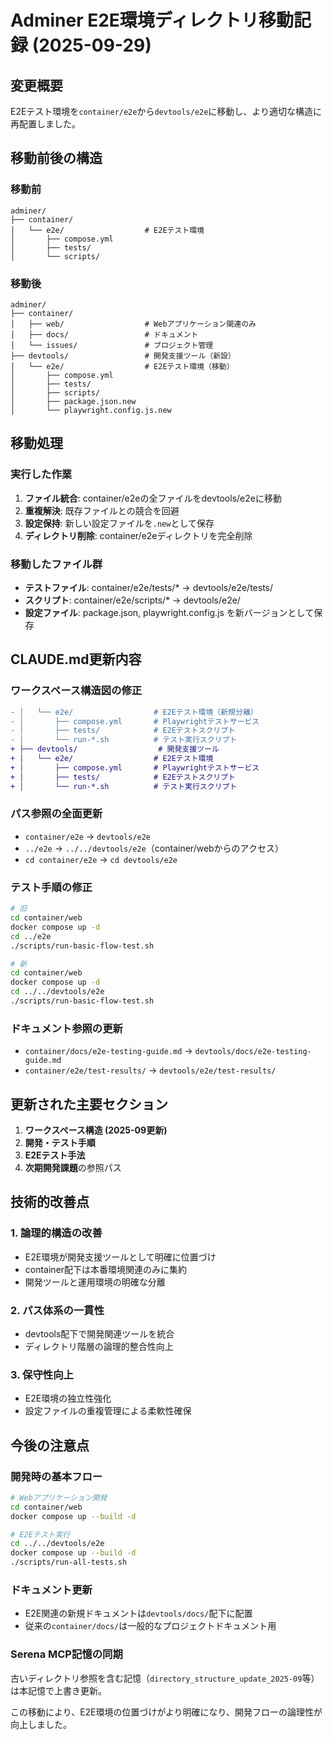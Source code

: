 # Adminer E2E環境ディレクトリ移動記録 (2025-09-29)

## 変更概要
E2Eテスト環境を`container/e2e`から`devtools/e2e`に移動し、より適切な構造に再配置しました。

## 移動前後の構造

### 移動前
```
adminer/
├── container/
│   └── e2e/                  # E2Eテスト環境
│       ├── compose.yml
│       ├── tests/
│       └── scripts/
```

### 移動後
```
adminer/
├── container/
│   ├── web/                  # Webアプリケーション関連のみ
│   ├── docs/                 # ドキュメント
│   └── issues/               # プロジェクト管理
├── devtools/                 # 開発支援ツール（新設）
│   └── e2e/                  # E2Eテスト環境（移動）
│       ├── compose.yml
│       ├── tests/
│       ├── scripts/
│       ├── package.json.new
│       └── playwright.config.js.new
```

## 移動処理

### 実行した作業
1. **ファイル統合**: container/e2eの全ファイルをdevtools/e2eに移動
2. **重複解決**: 既存ファイルとの競合を回避
3. **設定保持**: 新しい設定ファイルを`.new`として保存
4. **ディレクトリ削除**: container/e2eディレクトリを完全削除

### 移動したファイル群
- **テストファイル**: container/e2e/tests/* → devtools/e2e/tests/
- **スクリプト**: container/e2e/scripts/* → devtools/e2e/
- **設定ファイル**: package.json, playwright.config.js を新バージョンとして保存

## CLAUDE.md更新内容

### ワークスペース構造図の修正
```diff
- │   └── e2e/                  # E2Eテスト環境（新規分離）
- │       ├── compose.yml       # Playwrightテストサービス
- │       ├── tests/            # E2Eテストスクリプト
- │       └── run-*.sh          # テスト実行スクリプト
+ ├── devtools/                  # 開発支援ツール
+ │   └── e2e/                  # E2Eテスト環境
+ │       ├── compose.yml       # Playwrightテストサービス
+ │       ├── tests/            # E2Eテストスクリプト
+ │       └── run-*.sh          # テスト実行スクリプト
```

### パス参照の全面更新
- `container/e2e` → `devtools/e2e`
- `../e2e` → `../../devtools/e2e`（container/webからのアクセス）
- `cd container/e2e` → `cd devtools/e2e`

### テスト手順の修正
```bash
# 旧
cd container/web
docker compose up -d
cd ../e2e
./scripts/run-basic-flow-test.sh

# 新
cd container/web  
docker compose up -d
cd ../../devtools/e2e
./scripts/run-basic-flow-test.sh
```

### ドキュメント参照の更新
- `container/docs/e2e-testing-guide.md` → `devtools/docs/e2e-testing-guide.md`
- `container/e2e/test-results/` → `devtools/e2e/test-results/`

## 更新された主要セクション

1. **ワークスペース構造 (2025-09更新)**
2. **開発・テスト手順**
3. **E2Eテスト手法**
4. **次期開発課題**の参照パス

## 技術的改善点

### 1. 論理的構造の改善
- E2E環境が開発支援ツールとして明確に位置づけ
- container配下は本番環境関連のみに集約
- 開発ツールと運用環境の明確な分離

### 2. パス体系の一貫性
- devtools配下で開発関連ツールを統合
- ディレクトリ階層の論理的整合性向上

### 3. 保守性向上
- E2E環境の独立性強化
- 設定ファイルの重複管理による柔軟性確保

## 今後の注意点

### 開発時の基本フロー
```bash
# Webアプリケーション開発
cd container/web
docker compose up --build -d

# E2Eテスト実行  
cd ../../devtools/e2e
docker compose up --build -d
./scripts/run-all-tests.sh
```

### ドキュメント更新
- E2E関連の新規ドキュメントは`devtools/docs/`配下に配置
- 従来の`container/docs/`は一般的なプロジェクトドキュメント用

### Serena MCP記憶の同期
古いディレクトリ参照を含む記憶（`directory_structure_update_2025-09`等）は本記憶で上書き更新。

この移動により、E2E環境の位置づけがより明確になり、開発フローの論理性が向上しました。
